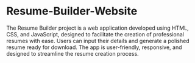 # Resume-Builder-Website
The Resume Builder project is a web application developed using HTML, CSS, and JavaScript, designed to facilitate the creation of professional resumes with ease. Users can input their details and generate a polished resume ready for download. The app is user-friendly, responsive, and designed to streamline the resume creation process.
